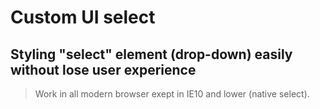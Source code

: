 Custom UI select
================

## Styling "select" element (drop-down) easily without lose user experience

>  Work in all modern browser exept in IE10 and lower (native select).


